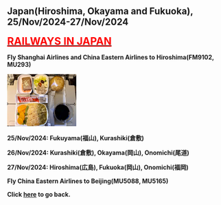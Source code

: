 ## Japan(Hiroshima, Okayama and Fukuoka), 25/Nov/2024-27/Nov/2024

**[<font color=red size=5><u>RAILWAYS IN JAPAN</u></font>](https://wqgcx.github.io/transport/20241125JP/JR)**

**Fly Shanghai Airlines and China Eastern Airlines to Hiroshima(FM9102, MU293)**

<img src="../20240927MYS_photos/IMG_3410.jpeg" width="32%">

**25/Nov/2024: Fukuyama(福山), Kurashiki(倉敷)**

**26/Nov/2024: Kurashiki(倉敷), Okayama(岡山), Onomichi(尾道)**

**27/Nov/2024: Hiroshima(広島), Fukuoka(岡山), Onomichi(福岡)**

**Fly China Eastern Airlines to Beijing(MU5088, MU5165)**

**Click [here](https://wqgcx.github.io/transport/) to go back.**
